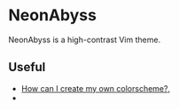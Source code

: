 # NeonAbyss
NeonAbyss is a high-contrast Vim theme.

## Useful
- [How can I create my own colorscheme?](https://vi.stackexchange.com/questions/2782/how-can-i-create-my-own-colorscheme),
-
